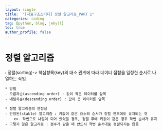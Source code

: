 ```yaml
---
layout: single
title:  "[자료구조스터디] 정렬 알고리즘_PART 1"
categories: coding
tag: [python, blog, jekyll]
toc: true
author_profile: false
---
```


<head>
  <style>
    table.dataframe {
      white-space: normal;
      width: 100%;
      height: 240px;
      display: block;
      overflow: auto;
      font-family: Arial, sans-serif;
      font-size: 0.9rem;
      line-height: 20px;
      text-align: center;
      border: 0px !important;
    }

    table.dataframe th {
      text-align: center;
      font-weight: bold;
      padding: 8px;
    }

    table.dataframe td {
      text-align: center;
      padding: 8px;
    }

    table.dataframe tr:hover {
      background: #b8d1f3; 
    }

    .output_prompt {
      overflow: auto;
      font-size: 0.9rem;
      line-height: 1.45;
      border-radius: 0.3rem;
      -webkit-overflow-scrolling: touch;
      padding: 0.8rem;
      margin-top: 0;
      margin-bottom: 15px;
      font: 1rem Consolas, "Liberation Mono", Menlo, Courier, monospace;
      color: $code-text-color;
      border: solid 1px $border-color;
      border-radius: 0.3rem;
      word-break: normal;
      white-space: pre;
    }

  .dataframe tbody tr th:only-of-type {
      vertical-align: middle;
  }

  .dataframe tbody tr th {
      vertical-align: top;
  }

  .dataframe thead th {
      text-align: center !important;
      padding: 8px;
  }

  .page__content p {
      margin: 0 0 0px !important;
  }

  .page__content p > strong {
    font-size: 0.8rem !important;
  }

  </style>
</head>

# 정렬 알고리즘
: 정렬(sorting)-> 핵심항목(key)의 대소 관계에 따라 데이터 집합을 일정한 순서로 나열하는 작업

    * 방법
    - 오름차순(ascending order) : 값이 작은 데이터를 앞쪽
    - 내림차순(descending order) : 값이 큰 데이터를 앞쪽

    * 정렬 알고리즘의 안정성    
    - 안정된(stable) 알고리즘 : 키값이 같은 요소의 순서가 정렬 전후에도 유지되는 것
        ex. 학번으로 나열이 되어 있었을 경우, 정렬 후에 키값이 같은 경우 학번 순서가 유지
    - 그렇지 않은 알고리즘 : 점수가 같을 때 반드시 학번 순서대로 정렬되지는 않음